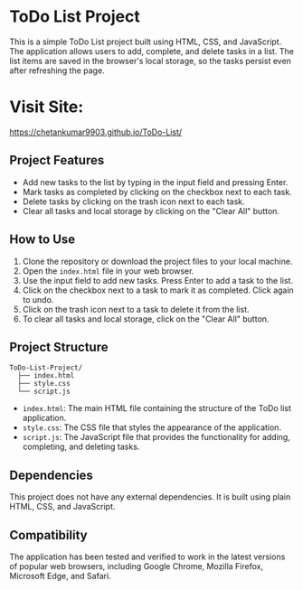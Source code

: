 # ToDo List Project

This is a simple ToDo List project built using HTML, CSS, and JavaScript. The application allows users to add, complete, and delete tasks in a list. The list items are saved in the browser's local storage, so the tasks persist even after refreshing the page.

# Visit Site: 
https://chetankumar9903.github.io/ToDo-List/

## Project Features

- Add new tasks to the list by typing in the input field and pressing Enter.
- Mark tasks as completed by clicking on the checkbox next to each task.
- Delete tasks by clicking on the trash icon next to each task.
- Clear all tasks and local storage by clicking on the "Clear All" button.

## How to Use

1. Clone the repository or download the project files to your local machine.
2. Open the `index.html` file in your web browser.
3. Use the input field to add new tasks. Press Enter to add a task to the list.
4. Click on the checkbox next to a task to mark it as completed. Click again to undo.
5. Click on the trash icon next to a task to delete it from the list.
6. To clear all tasks and local storage, click on the "Clear All" button.

## Project Structure

```
ToDo-List-Project/
  ├── index.html
  ├── style.css
  └── script.js
```

- `index.html`: The main HTML file containing the structure of the ToDo list application.
- `style.css`: The CSS file that styles the appearance of the application.
- `script.js`: The JavaScript file that provides the functionality for adding, completing, and deleting tasks.

## Dependencies

This project does not have any external dependencies. It is built using plain HTML, CSS, and JavaScript.

## Compatibility

The application has been tested and verified to work in the latest versions of popular web browsers, including Google Chrome, Mozilla Firefox, Microsoft Edge, and Safari.
